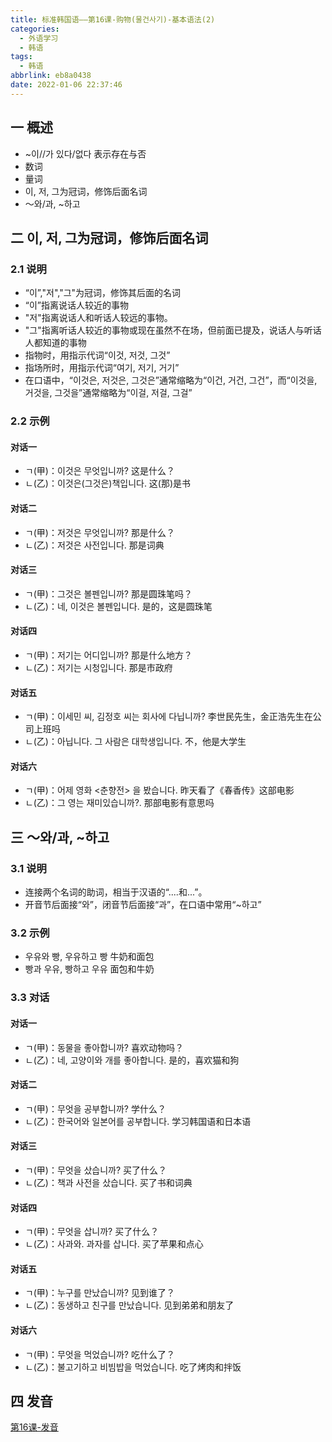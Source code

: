 ```yaml
---
title: 标准韩国语——第16课-购物(물건사기)-基本语法(2)
categories:
  - 外语学习
  - 韩语
tags:
  - 韩语
abbrlink: eb8a0438
date: 2022-01-06 22:37:46
---
```

## 一 概述

* ~이//가  있다/없다 表示存在与否
* 数词
* 量词
* 이, 저, 그为冠词，修饰后面名词
* ～와/과, ~하고

<!--more-->

## 二 이, 저, 그为冠词，修饰后面名词

### 2.1 说明

* “이”,"저","그"为冠词，修饰其后面的名词
* “이”指离说话人较近的事物
* "저"指离说话人和听话人较远的事物。
* "그"指离听话人较近的事物或现在虽然不在场，但前面已提及，说话人与听话人都知道的事物
* 指物时，用指示代词“이것, 저것, 그것”
* 指场所时，用指示代词“여기, 저기, 거기”
* 在口语中，“이것은, 저것은, 그것은”通常缩略为“이건, 거건, 그건”，而“이것을, 거것을, 그것을”通常缩略为“이걸, 저걸, 그걸”

### 2.2 示例

#### 对话一

* ㄱ(甲)：이것은 무엇입니까? 这是什么？
* ㄴ(乙)：이것은(그것은)책입니다. 这(那)是书

#### 对话二

* ㄱ(甲)：저것은 무엇입니까? 那是什么？
* ㄴ(乙)：저것은 사전입니다. 那是词典

#### 对话三

* ㄱ(甲)：그것은 볼펜입니까? 那是圆珠笔吗？
* ㄴ(乙)：네, 이것은  볼펜입니다. 是的，这是圆珠笔

#### 对话四

* ㄱ(甲)：저기는 어디입니까? 那是什么地方？
* ㄴ(乙)：저기는 시청입니다. 那是市政府

#### 对话五

* ㄱ(甲)：이세민 씨,  김정호  씨는  회사에  다닙니까? 李世民先生，金正浩先生在公司上班吗
* ㄴ(乙)：아닙니다. 그  사람은  대학생입니다. 不，他是大学生

#### 对话六

* ㄱ(甲)：어제  영화  <춘향전> 을 봤습니다.  昨天看了《春香传》这部电影
* ㄴ(乙)：그 영는  재미있습니까?. 那部电影有意思吗

## 三 ～와/과, ~하고

### 3.1 说明

* 连接两个名词的助词，相当于汉语的“....和...”。
* 开音节后面接“와”，闭音节后面接“과”，在口语中常用“~하고”

### 3.2 示例

* 우유와 빵, 우유하고  빵 牛奶和面包
* 빵과 우유, 빵하고 우유 面包和牛奶

### 3.3 对话

#### 对话一

* ㄱ(甲)：동물을  좋아합니까? 喜欢动物吗？
* ㄴ(乙)：네, 고양이와 개를 좋아합니다. 是的，喜欢猫和狗

#### 对话二

* ㄱ(甲)：무엇을  공부합니까? 学什么？
* ㄴ(乙)：한국어와  일본어를  공부합니다. 学习韩国语和日本语

#### 对话三

* ㄱ(甲)：무엇을  샀습니까? 买了什么？
* ㄴ(乙)：책과  사전을  샀습니다. 买了书和词典

#### 对话四

* ㄱ(甲)：무엇을  삽니까? 买了什么？
* ㄴ(乙)：사과와. 과자를  삽니다. 买了苹果和点心

#### 对话五

* ㄱ(甲)：누구를  만났습니까? 见到谁了？
* ㄴ(乙)：동생하고 친구를  만났습니다. 见到弟弟和朋友了

#### 对话六

* ㄱ(甲)：무엇을 먹었습니까? 吃什么了？
* ㄴ(乙)：불고기하고 비빔밥을 먹었습니다. 吃了烤肉和拌饭

## 四 发音

[第16课-发音](https://biz.cli.im/test/FQ485319?coding=J38hyB&qrurl=http%3A%2F%2Fqr31.cn%2FJ38hyB&gtype=2)